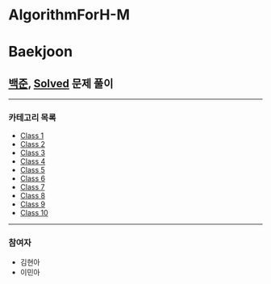 # AlgorithmForH-M
# Baekjoon
## [백준](https://www.acmicpc.net/ "백준 홈페이지"), [Solved](https://solved.ac/ "sloved 홈페이지") 문제 풀이
****
### 카테고리 목록
- [Class 1](https://solved.ac/search?query=in_class:1 "Class1")
- [Class 2](https://solved.ac/search?query=in_class:2 "Class2")
- [Class 3](https://solved.ac/search?query=in_class:3 "Class3")
- [Class 4](https://solved.ac/search?query=in_class:4 "Class4")
- [Class 5](https://solved.ac/search?query=in_class:5 "Class5")
- [Class 6](https://solved.ac/search?query=in_class:6 "Class6")
- [Class 7](https://solved.ac/search?query=in_class:7 "Class7")
- [Class 8](https://solved.ac/search?query=in_class:8 "Class8")
- [Class 9](https://solved.ac/search?query=in_class:9 "Class9")
- [Class 10](https://solved.ac/search?query=in_class:10 "Class10")

****
### 참여자
- 김현아 
- 이민아
